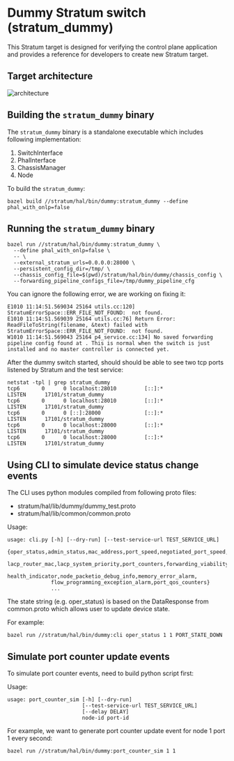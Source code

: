 <!--
Copyright 2018-present Open Networking Foundation

SPDX-License-Identifier: Apache-2.0
-->

Dummy Stratum switch (stratum_dummy)
====

This Stratum target is designed for verifying the control plane application and provides a reference for developers to create new Stratum target.

## Target architecture
![architecture](arch.svg)

## Building the `stratum_dummy` binary

The `stratum_dummy` binary is a standalone executable which includes following implementation:

1. SwitchInterface
2. PhalInterface
3. ChassisManager
4. Node

To build the `stratum_dummy`:

```
bazel build //stratum/hal/bin/dummy:stratum_dummy --define phal_with_onlp=false
```

## Running the `stratum_dummy` binary

```
bazel run //stratum/hal/bin/dummy:stratum_dummy \
  --define phal_with_onlp=false \
  -- \
  --external_stratum_urls=0.0.0.0:28000 \
  --persistent_config_dir=/tmp/ \
  --chassis_config_file=$(pwd)/stratum/hal/bin/dummy/chassis_config \
  --forwarding_pipeline_configs_file=/tmp/dummy_pipeline_cfg
```

You can ignore the following error, we are working on fixing it:

```
E1010 11:14:51.569034 25164 utils.cc:120] StratumErrorSpace::ERR_FILE_NOT_FOUND:  not found.
E1010 11:14:51.569039 25164 utils.cc:76] Return Error: ReadFileToString(filename, &text) failed with StratumErrorSpace::ERR_FILE_NOT_FOUND:  not found.
W1010 11:14:51.569043 25164 p4_service.cc:134] No saved forwarding pipeline config found at . This is normal when the switch is just installed and no master controller is connected yet.
```

After the dummy switch started, should should be able to see two tcp ports listened by Stratum and the test service:

```
netstat -tpl | grep stratum_dummy
tcp6       0      0 localhost:28010         [::]:*                  LISTEN      17101/stratum_dummy
tcp6       0      0 localhost:28010         [::]:*                  LISTEN      17101/stratum_dummy
tcp6       0      0 [::]:28000              [::]:*                  LISTEN      17101/stratum_dummy
tcp6       0      0 localhost:28000         [::]:*                  LISTEN      17101/stratum_dummy
tcp6       0      0 localhost:28000         [::]:*                  LISTEN      17101/stratum_dummy
```

## Using CLI to simulate device status change events

The CLI uses python modules compiled from following proto files:
- stratum/hal/lib/dummy/dummy_test.proto
- stratum/hal/lib/common/common.proto

Usage:

```
usage: cli.py [-h] [--dry-run] [--test-service-url TEST_SERVICE_URL]
              {oper_status,admin_status,mac_address,port_speed,negotiated_port_speed,
              lacp_router_mac,lacp_system_priority,port_counters,forwarding_viability,
              health_indicator,node_packetio_debug_info,memory_error_alarm,
              flow_programming_exception_alarm,port_qos_counters}
              ...
```

The state string (e.g. oper_status) is based on the DataResponse from common.proto which allows user to update device state.

For example:

```
bazel run //stratum/hal/bin/dummy:cli oper_status 1 1 PORT_STATE_DOWN
```

## Simulate port counter update events

To simulate port counter events, need to build python script first:

Usage:
```
usage: port_counter_sim [-h] [--dry-run]
                        [--test-service-url TEST_SERVICE_URL]
                        [--delay DELAY]
                        node-id port-id
```

For example, we want to generate port counter update event for node 1 port 1 every second:
```
bazel run //stratum/hal/bin/dummy:port_counter_sim 1 1
```

